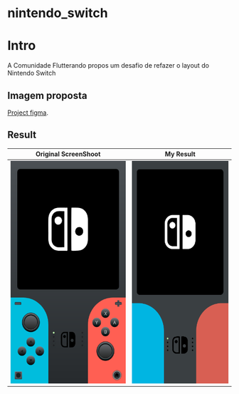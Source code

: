 # nintendo_switch
# Intro
A Comunidade Flutterando propos um desafio de refazer o layout do Nintendo Switch

## Imagem proposta

[Project figma](https://www.figma.com/file/EVeqd5Nlgr3MNE2JyespMj/NintendoSwt-Flutterando?node-id=2%3A102).


## Result

| Original ScreenShoot  |  My Result  |
| ------------------- | ------------------- |
|  <img src="/assets/images/template.png" height="500"> | <img src="/assets/images/resultado.png" height="500"> |